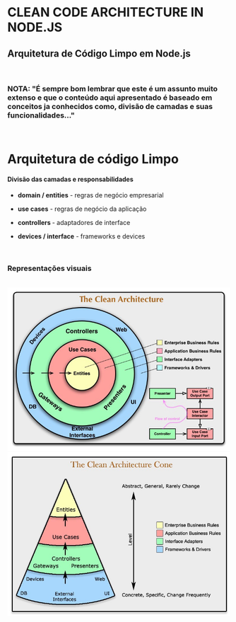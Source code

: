   # CLEAN CODE ARCHITECTURE IN NODE.JS
## Arquitetura de Código Limpo em Node.js

 <br/>

 ### NOTA: "É sempre bom lembrar que este é um assunto muito extenso e que o conteúdo aqui apresentado é baseado em conceitos ja conhecidos como, divisão de camadas e suas funcionalidades..."  

 <br/>


# Arquitetura de código Limpo
#### Divisão das camadas e responsabilidades
  
* <strong>domain / entities</strong>  - regras de negócio empresarial 
       
* <strong>use cases</strong> - regras de negócio da aplicação


* <strong>controllers </strong> - adaptadores de interface

* <strong>devices / interface</strong> - frameworks e devices

<br/>

 ###  Representações visuais 

<br/>
 <img src="/image/clear-code-structure.jpg" style="display: inline-block; margin: 0 auto;"> 

 <br/>

 <img src="/image/clear-code-cone.jpg" style="display: inline-block; margin: 0 auto;"> 








